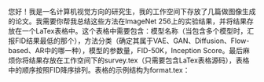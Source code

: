 您好！我是一名计算机视觉方向的研究生，我的工作空间下存放了几篇做图像生成的论文。我需要你帮我总结这些方法在ImageNet 256上的实验结果，并将结果存放在一个LaTex表格中。这个表格中需要包含：模型名称（当包含多个模型时，汇报FID结果最低的那个），方法分类（确定其属于VAE、GAN、Diffusion、Flow-based、AR中的哪一种），模型的参数量，FID-50K，Inception Score。最后麻烦你将结果存放在工作空间下的survey.tex（只需要包含LaTex表格源码），表格中的顺序按照FID降序排列。表格的示例结构为format.tex：